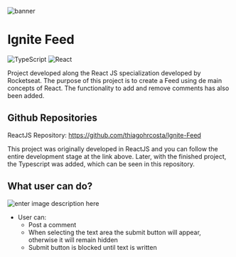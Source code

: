 ![banner](https://camo.githubusercontent.com/c79317c397ff1c0d113f974d3aaad07c78cffc1109f0da5a9208c8899900f7c4/68747470733a2f2f7265732e636c6f7564696e6172792e636f6d2f646c6f6164623262782f696d6167652f75706c6f61642f76313635343231333439362f666565645f657268346c352e706e67)



# Ignite Feed

![TypeScript](https://img.shields.io/badge/typescript-%23007ACC.svg?style=for-the-badge&logo=typescript&logoColor=white) ![React](https://img.shields.io/badge/react-%2320232a.svg?style=for-the-badge&logo=react&logoColor=%2361DAFB)

Project developed along the React JS specialization developed by Rocketseat. The purpose of this project is to create a Feed using de main concepts of React. The functionality to add and remove comments has also been added.

## Github Repositories

ReactJS Repository: https://github.com/thiagohrcosta/Ignite-Feed

This project was originally developed in ReactJS and you can follow the entire development stage at the link above. Later, with the finished project, the Typescript was added, which can be seen in this repository.

  ## What user can do?
![enter image description here](https://res.cloudinary.com/dloadb2bx/image/upload/v1654551297/vite21_e1b0pe.png)

* User can:
	* Post a comment
	* When selecting the text area the submit button will appear, otherwise it will remain hidden
	* Submit button is blocked until text is written
